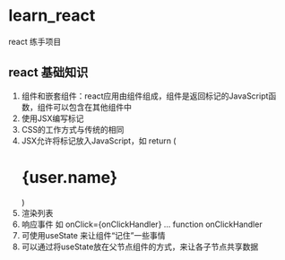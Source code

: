 # learn_react
react 练手项目

## react 基础知识
 
1. 组件和嵌套组件：react应用由组件组成，组件是返回标记的JavaScript函数，组件可以包含在其他组件中
2. 使用JSX编写标记
3. CSS的工作方式与传统的相同
4. JSX允许将标记放入JavaScript，如 return (<h1>{user.name}</h1>)
5. 渲染列表
6. 响应事件 如 onClick={onClickHandler}  ... function onClickHandler
7. 可使用useState 来让组件“记住”一些事情
8. 可以通过将useState放在父节点组件的方式，来让各子节点共享数据